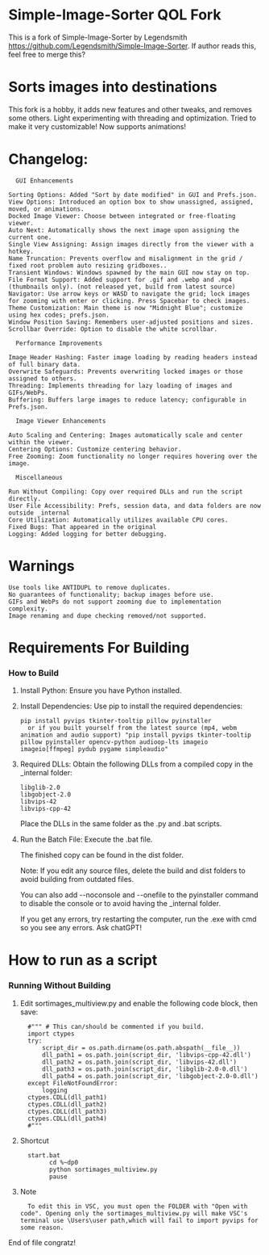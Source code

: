 # Simple-Image-Sorter QOL Fork
This is a fork of Simple-Image-Sorter by Legendsmith https://github.com/Legendsmith/Simple-Image-Sorter. If author reads this, feel free to merge this?

# Sorts images into destinations #
This fork is a hobby, it adds new features and other tweaks, and removes some others. Light experimenting with threading and optimization. Tried to make it very customizable! Now supports animations!

# Changelog: #

      GUI Enhancements

    Sorting Options: Added "Sort by date modified" in GUI and Prefs.json.
    View Options: Introduced an option box to show unassigned, assigned, moved, or animations.
    Docked Image Viewer: Choose between integrated or free-floating viewer.
    Auto Next: Automatically shows the next image upon assigning the current one.
    Single View Assigning: Assign images directly from the viewer with a hotkey.
    Name Truncation: Prevents overflow and misalignment in the grid / fixed root problem auto resizing gridboxes..
    Transient Windows: Windows spawned by the main GUI now stay on top.
    File Format Support: Added support for .gif and .webp and .mp4 (thumbnails only). (not released yet, build from latest source)
    Navigator: Use arrow keys or WASD to navigate the grid; lock images for zooming with enter or clicking. Press Spacebar to check images.
    Theme Customization: Main theme is now "Midnight Blue"; customize using hex codes; prefs.json.
    Window Position Saving: Remembers user-adjusted positions and sizes.
    Scrollbar Override: Option to disable the white scrollbar.

      Performance Improvements

    Image Header Hashing: Faster image loading by reading headers instead of full binary data.
    Overwrite Safeguards: Prevents overwriting locked images or those assigned to others.
    Threading: Implements threading for lazy loading of images and GIFs/WebPs.
    Buffering: Buffers large images to reduce latency; configurable in Prefs.json.

      Image Viewer Enhancements

    Auto Scaling and Centering: Images automatically scale and center within the viewer.
    Centering Options: Customize centering behavior.
    Free Zooming: Zoom functionality no longer requires hovering over the image.

      Miscellaneous

    Run Without Compiling: Copy over required DLLs and run the script directly.
    User File Accessibility: Prefs, session data, and data folders are now outside _internal
    Core Utilization: Automatically utilizes available CPU cores.
    Fixed Bugs: That appeared in the original
    Logging: Added logging for better debugging.

# Warnings #

    Use tools like ANTIDUPL to remove duplicates.
    No guarantees of functionality; backup images before use.
    GIFs and WebPs do not support zooming due to implementation complexity.
    Image renaming and dupe checking removed/not supported.

# Requirements For Building #
### How to Build ###

1. Install Python: Ensure you have Python installed.
2. Install Dependencies: Use pip to install the required dependencies:

       pip install pyvips tkinter-tooltip pillow pyinstaller
         or if you built yourself from the latest source (mp4, webm animation and audio support) "pip install pyvips tkinter-tooltip pillow pyinstaller opencv-python audioop-lts imageio imageio[ffmpeg] pydub pygame simpleaudio"

4. Required DLLs: Obtain the following DLLs from a compiled copy in the _internal folder:

       libglib-2.0
       libgobject-2.0
       libvips-42
       libvips-cpp-42

      Place the DLLs in the same folder as the .py and .bat scripts.

5. Run the Batch File: Execute the .bat file.

      The finished copy can be found in the dist folder.

      Note: If you edit any source files, delete the build and dist folders to avoid building from outdated files.

      You can also add --noconsole and --onefile to the pyinstaller command to disable the console or to avoid having the _internal folder.

      If you get any errors, try restarting the computer, run the .exe with cmd so you see any errors. Ask chatGPT!

# How to run as a script #
### Running Without Building ###

   1. Edit sortimages_multiview.py and enable the following code block, then save:

            #""" # This can/should be commented if you build.
            import ctypes
            try:
                script_dir = os.path.dirname(os.path.abspath(__file__))
                dll_path1 = os.path.join(script_dir, 'libvips-cpp-42.dll')
                dll_path2 = os.path.join(script_dir, 'libvips-42.dll')
                dll_path3 = os.path.join(script_dir, 'libglib-2.0-0.dll')
                dll_path4 = os.path.join(script_dir, 'libgobject-2.0-0.dll')
            except FileNotFoundError:
                logging
            ctypes.CDLL(dll_path1)
            ctypes.CDLL(dll_path2)
            ctypes.CDLL(dll_path3)
            ctypes.CDLL(dll_path4)
            #"""
   2. Shortcut
      
            start.bat
                  cd %~dp0
                  python sortimages_multiview.py
                  pause
   3. Note

            To edit this in VSC, you must open the FOLDER with "Open with code". Opening only the sortimages_multiview.py will make VSC's terminal use \Users\user path,which will fail to import pyvips for some reason.
      
      
End of file congratz!
